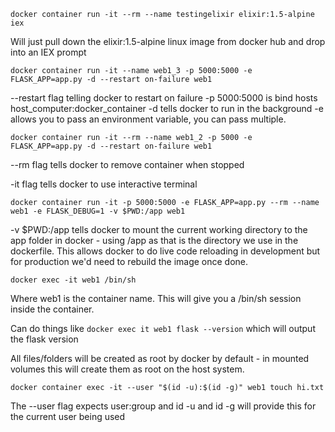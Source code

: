 `docker container run -it --rm --name testingelixir elixir:1.5-alpine iex`

Will just pull down the elixir:1.5-alpine linux image from docker hub and drop
into an IEX prompt

`docker container run -it --name web1_3 -p 5000:5000 -e FLASK_APP=app.py -d --restart on-failure web1`

--restart flag telling docker to restart on failure
-p 5000:5000 is bind hosts host_computer:docker_container
-d tells docker to run in the background
-e allows you to pass an environment variable, you can pass multiple.

`docker container run -it --rm --name web1_2 -p 5000 -e FLASK_APP=app.py -d --restart on-failure web1`

--rm flag tells docker to remove container when stopped

-it flag tells docker to use interactive terminal

`docker container run -it -p 5000:5000 -e FLASK_APP=app.py --rm --name web1 -e FLASK_DEBUG=1 -v $PWD:/app web1`

-v $PWD:/app tells docker to mount the current working directory to the app
folder in docker - using /app as that is the directory we use in the dockerfile.
This allows docker to do live code reloading in development but for production
we'd need to rebuild the image once done.

`docker exec -it web1 /bin/sh`

Where web1 is the container name.  This will give you a /bin/sh session inside
the container.

Can do things like `docker exec it web1 flask --version` which will output the
flask version

All files/folders will be created as root by docker by default - in mounted
volumes this will create them as root on the host system.

`docker container exec -it --user "$(id -u):$(id -g)" web1 touch hi.txt`

The --user flag expects user:group and id -u and id -g will provide this for the
current user being used

